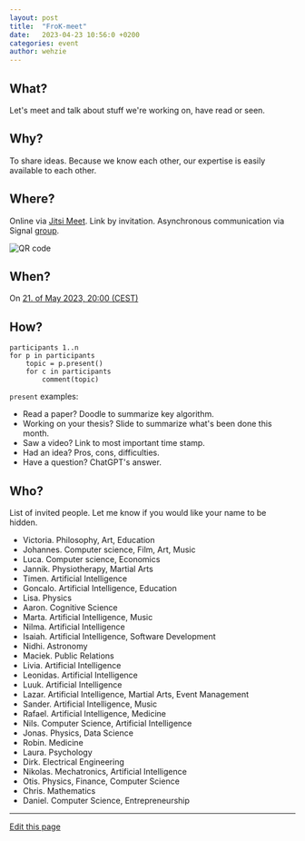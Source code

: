 ```yaml
---
layout: post
title:  "FroK-meet"
date:   2023-04-23 10:56:0 +0200
categories: event
author: wehzie
---
```


## What?

Let's meet and talk about stuff we're working on, have read or seen.

## Why?

To share ideas.
Because we know each other, our expertise is easily available to each other.

## Where?

Online via [Jitsi Meet](https://meet.jit.si/).
Link by invitation.
Asynchronous communication via Signal [group](https://signal.group/#CjQKIGAHhlxis2kyvc4qQYZQzZVKU-WamcbwhX1ml7Fhkr2YEhDHYoSSHgkMYbrEiJiR6gT_).

![QR code]({{site.baseurl}}/assets/signal_group_join.png)

## When?

On [21. of May 2023, 20:00 (CEST)]({{site.baseurl}}/assets/2023-04-23-FroK-meet.ics)

## How?

```
participants 1..n
for p in participants
    topic = p.present()
    for c in participants
        comment(topic)
```

`present` examples:

- Read a paper? Doodle to summarize key algorithm.
- Working on your thesis? Slide to summarize what's been done this month.
- Saw a video? Link to most important time stamp.
- Had an idea? Pros, cons, difficulties.
- Have a question? ChatGPT's answer.

## Who?

List of invited people.
Let me know if you would like your name to be hidden.

- Victoria. Philosophy, Art, Education
- Johannes. Computer science, Film, Art, Music
- Luca. Computer science, Economics
- Jannik. Physiotherapy, Martial Arts
- Timen. Artificial Intelligence
- Goncalo. Artificial Intelligence, Education
- Lisa. Physics
- Aaron. Cognitive Science
- Marta. Artificial Intelligence, Music
- Nilma. Artificial Intelligence
- Isaiah. Artificial Intelligence, Software Development
- Nidhi. Astronomy
- Maciek. Public Relations
- Livia. Artificial Intelligence
- Leonidas. Artificial Intelligence
- Luuk. Artificial Intelligence
- Lazar. Artificial Intelligence, Martial Arts, Event Management
- Sander. Artificial Intelligence, Music
- Rafael. Artificial Intelligence, Medicine
- Nils. Computer Science, Artificial Intelligence
- Jonas. Physics, Data Science
- Robin. Medicine
- Laura. Psychology
- Dirk. Electrical Engineering
- Nikolas. Mechatronics, Artificial Intelligence
- Otis. Physics, Finance, Computer Science
- Chris. Mathematics
- Daniel. Computer Science, Entrepreneurship

---

[Edit this page]({{site.version_control_url}}{{page.relative_path}})